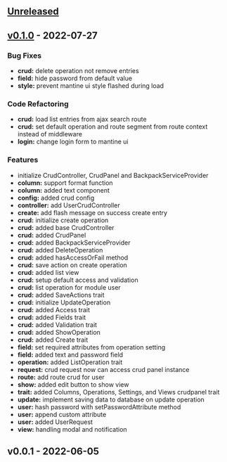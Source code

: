 <a name="unreleased"></a>
## [Unreleased]


<a name="v0.1.0"></a>
## [v0.1.0] - 2022-07-27
### Bug Fixes
- **crud:** delete operation not remove entries
- **field:** hide password from default value
- **style:** prevent mantine ui style flashed during load

### Code Refactoring
- **crud:** load list entries from ajax search route
- **crud:** set default operation and route segment from route context instead of middleware
- **login:** change login form to mantine ui

### Features
- initialize CrudController, CrudPanel and BackpackServiceProvider
- **column:** support format function
- **column:** added text component
- **config:** added crud config
- **controller:** add UserCrudController
- **create:** add flash message on success create entry
- **crud:** initialize create operation
- **crud:** added base CrudController
- **crud:** added CrudPanel
- **crud:** added BackpackServiceProvider
- **crud:** added DeleteOperation
- **crud:** added hasAccessOrFail method
- **crud:** save action on create operation
- **crud:** added list view
- **crud:** setup default access and validation
- **crud:** list operation for module user
- **crud:** added SaveActions trait
- **crud:** initialize UpdateOperation
- **crud:** added Access trait
- **crud:** added Fields trait
- **crud:** added Validation trait
- **crud:** added ShowOperation
- **crud:** added Create trait
- **field:** set required attributes from operation setting
- **field:** added text and password field
- **operation:** added ListOperation trait
- **request:** crud request now can access crud panel instance
- **route:** add route crud for user
- **show:** added edit button to show view
- **trait:** added Columns, Operations, Settings, and Views crudpanel trait
- **update:** implement saving data to database on update operation
- **user:** hash password with setPasswordAttribute method
- **user:** append custom attribute
- **user:** added UserRequest
- **view:** handling modal and notification


<a name="v0.0.1"></a>
## v0.0.1 - 2022-06-05

[Unreleased]: https://github.com/kodepintar/lunox-framework/compare/v0.1.0...HEAD
[v0.1.0]: https://github.com/kodepintar/lunox-framework/compare/v0.0.1...v0.1.0
